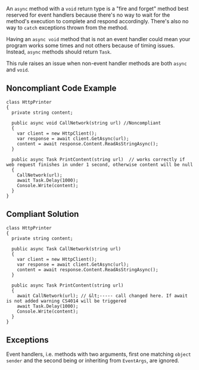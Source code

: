 
An `async` method with a `void` return type is a "fire and forget" method best reserved for event handlers because there's no way to wait for the method's execution to complete and respond accordingly. There's also no way to `catch` exceptions thrown from the method.

Having an `async void` method that is not an event handler could mean your program works some times and not others because of timing issues. Instead, `async` methods should return `Task`.

This rule raises an issue when non-event handler methods are both `async` and `void`.

## Noncompliant Code Example


    class HttpPrinter
    {
      private string content;
    
      public async void CallNetwork(string url) //Noncompliant
      {
        var client = new HttpClient();
        var response = await client.GetAsync(url);
        content = await response.Content.ReadAsStringAsync();
      }
    
      public async Task PrintContent(string url)  // works correctly if web request finishes in under 1 second, otherwise content will be null
      {
        CallNetwork(url);
        await Task.Delay(1000);
        Console.Write(content);
      }
    }


## Compliant Solution


    class HttpPrinter
    {
      private string content;
    
      public async Task CallNetwork(string url)
      {
        var client = new HttpClient();
        var response = await client.GetAsync(url);
        content = await response.Content.ReadAsStringAsync();
      }
    
      public async Task PrintContent(string url)
      {
        await CallNetwork(url); // &lt;----- call changed here. If await is not added warning CS4014 will be triggered
        await Task.Delay(1000);
        Console.Write(content);
      }
    }


## Exceptions

Event handlers, i.e. methods with two arguments, first one matching `object sender` and the second being or inheriting from `EventArgs`, are ignored.
